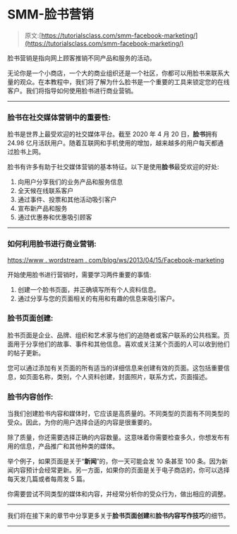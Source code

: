 # SMM-脸书营销

> 原文:[https://tutorialsclass.com/smm-facebook-marketing/](https://tutorialsclass.com/smm-facebook-marketing/)

脸书营销是指向网上顾客推销不同产品和服务的活动。

无论你是一个小商店，一个大的商业组织还是一个社区，你都可以用脸书来联系大量的观众。在本教程中，我们将了解为什么脸书是一个重要的工具来锁定您的在线客户。我们将指导如何使用脸书进行商业营销。

* * *

### 脸书在社交媒体营销中的重要性:

脸书是世界上最受欢迎的社交媒体平台。截至 2020 年 4 月 20 日，**脸书**拥有 24.98 亿月活跃用户。随着互联网和手机使用的增加，越来越多的用户每天都通过脸书上网。

脸书有许多有助于社交媒体营销的基本特征。以下是使用**脸书**最受欢迎的好处:

1.  向用户分享我们的业务产品和服务信息
2.  全天候在线联系客户
3.  通过事件、投票和其他活动吸引客户
4.  宣布新产品和服务
5.  通过优惠券和优惠吸引顾客

* * *

### 如何利用脸书进行商业营销:

[https://www . wordstream . com/blog/ws/2013/04/15/Facebook-marketing](https://www.wordstream.com/blog/ws/2013/04/15/facebook-marketing)

开始使用脸书进行营销时，需要学习两件重要的事情:

1.  创建一个脸书页面，并正确填写所有个人资料信息。
2.  通过分享与您的页面相关的有用和有趣的信息来吸引客户。

### 脸书页面创建:

脸书页面是企业、品牌、组织和艺术家与他们的追随者或客户联系的公共档案。页面用于分享他们的故事、事件和其他信息。喜欢或关注某个页面的人可以收到他们的帖子更新。

您可以通过添加有关页面的所有适当的详细信息来创建有效的页面。这包括重要信息，如页面名称，类别，个人资料创建，封面照片，联系方式，页面描述。

### 脸书内容创作:

当我们创建脸书内容和媒体时，它应该是高质量的。不同类型的页面有不同类型的受众。因此，为你的用户选择合适的内容是很重要的。

除了质量，你还需要选择正确的内容数量。这意味着你需要检查多久，你想发布有用的信息，产品推广和其他种类的媒体。

举个例子，如果页面是关于“**新闻**”的，你一天可能会发 10 条甚至 100 条。因为新闻内容预计会经常更新。另一方面，如果你的页面是关于电子商店的，你可以选择每天发几篇或者每周发 5 篇。

你需要尝试不同类型的媒体和内容，并经常分析你的受众行为，做出相应的调整。

* * *

我们将在接下来的章节中分享更多关于**脸书页面创建**和**脸书内容写作技巧**的细节。

* * *